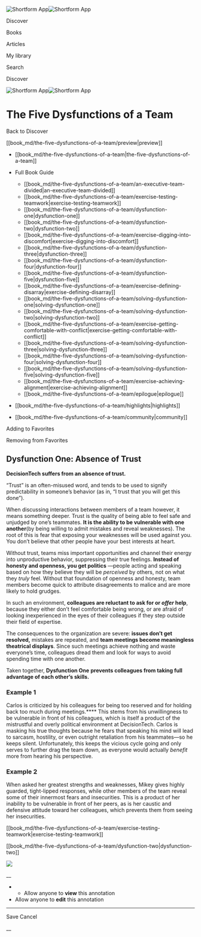 ![Shortform App](/img/logo.36a2399e.svg)![Shortform App](/img/logo-dark.70c1b072.svg)

Discover

Books

Articles

My library

Search

Discover

![Shortform App](/img/logo.36a2399e.svg)![Shortform App](/img/logo-dark.70c1b072.svg)

# The Five Dysfunctions of a Team

Back to Discover

[[book_md/the-five-dysfunctions-of-a-team/preview|preview]]

  * [[book_md/the-five-dysfunctions-of-a-team|the-five-dysfunctions-of-a-team]]
  * Full Book Guide

    * [[book_md/the-five-dysfunctions-of-a-team/an-executive-team-divided|an-executive-team-divided]]
    * [[book_md/the-five-dysfunctions-of-a-team/exercise-testing-teamwork|exercise-testing-teamwork]]
    * [[book_md/the-five-dysfunctions-of-a-team/dysfunction-one|dysfunction-one]]
    * [[book_md/the-five-dysfunctions-of-a-team/dysfunction-two|dysfunction-two]]
    * [[book_md/the-five-dysfunctions-of-a-team/exercise-digging-into-discomfort|exercise-digging-into-discomfort]]
    * [[book_md/the-five-dysfunctions-of-a-team/dysfunction-three|dysfunction-three]]
    * [[book_md/the-five-dysfunctions-of-a-team/dysfunction-four|dysfunction-four]]
    * [[book_md/the-five-dysfunctions-of-a-team/dysfunction-five|dysfunction-five]]
    * [[book_md/the-five-dysfunctions-of-a-team/exercise-defining-disarray|exercise-defining-disarray]]
    * [[book_md/the-five-dysfunctions-of-a-team/solving-dysfunction-one|solving-dysfunction-one]]
    * [[book_md/the-five-dysfunctions-of-a-team/solving-dysfunction-two|solving-dysfunction-two]]
    * [[book_md/the-five-dysfunctions-of-a-team/exercise-getting-comfortable-with-conflict|exercise-getting-comfortable-with-conflict]]
    * [[book_md/the-five-dysfunctions-of-a-team/solving-dysfunction-three|solving-dysfunction-three]]
    * [[book_md/the-five-dysfunctions-of-a-team/solving-dysfunction-four|solving-dysfunction-four]]
    * [[book_md/the-five-dysfunctions-of-a-team/solving-dysfunction-five|solving-dysfunction-five]]
    * [[book_md/the-five-dysfunctions-of-a-team/exercise-achieving-alignment|exercise-achieving-alignment]]
    * [[book_md/the-five-dysfunctions-of-a-team/epilogue|epilogue]]
  * [[book_md/the-five-dysfunctions-of-a-team/highlights|highlights]]
  * [[book_md/the-five-dysfunctions-of-a-team/community|community]]



Adding to Favorites 

Removing from Favorites 

## Dysfunction One: Absence of Trust

**DecisionTech suffers from an absence of trust.**

“Trust” is an often-misused word, and tends to be used to signify predictability in someone’s behavior (as in, “I trust that you will get this done”).

When discussing interactions between members of a team however, it means something deeper. Trust is the quality of being able to feel safe and unjudged by one’s teammates. **It is the ability to be vulnerable with one another**(by being willing to admit mistakes and reveal weaknesses). The root of this is fear that exposing your weaknesses will be used against you. You don’t believe that other people have your best interests at heart.

Without trust, teams miss important opportunities and channel their energy into unproductive behavior, suppressing their true feelings. **Instead of honesty and openness, you get politics** —people acting and speaking based on how they believe they will be _perceived_ by others, not on what they _truly_ feel. Without that foundation of openness and honesty, team members become quick to attribute disagreements to malice and are more likely to hold grudges.

In such an environment, **colleagues are reluctant to ask for or _offer_ help**, because they either don’t feel comfortable being wrong, or are afraid of looking inexperienced in the eyes of their colleagues if they step outside their field of expertise.

The consequences to the organization are severe: **issues don’t get resolved,** mistakes are repeated, and **team meetings become meaningless theatrical displays**. Since such meetings achieve nothing and waste everyone’s time, colleagues dread them and look for ways to avoid spending time with one another.

Taken together, **Dysfunction One** **prevents colleagues from taking full advantage of each other’s skills.**

### Example 1

Carlos is criticized by his colleagues for being too reserved and for holding back too much during meetings.**** This stems from his unwillingness to be vulnerable in front of his colleagues, which is itself a product of the mistrustful and overly political environment at DecisionTech. Carlos is masking his true thoughts because he fears that speaking his mind will lead to sarcasm, hostility, or even outright retaliation from his teammates—so he keeps silent. Unfortunately, this keeps the vicious cycle going and only serves to further drag the team down, as everyone would actually _benefit_ more from hearing his perspective.

### Example 2

When asked her greatest strengths and weaknesses, Mikey gives highly guarded, tight-lipped responses, while other members of the team reveal some of their innermost fears and insecurities. This is a product of her inability to be vulnerable in front of her peers, as is her caustic and defensive attitude toward her colleagues, which prevents them from seeing her insecurities.

[[book_md/the-five-dysfunctions-of-a-team/exercise-testing-teamwork|exercise-testing-teamwork]]

[[book_md/the-five-dysfunctions-of-a-team/dysfunction-two|dysfunction-two]]

![](https://bat.bing.com/action/0?ti=56018282&Ver=2&mid=8184dbef-21f9-4d0c-b2c7-0405d0c5ab79&sid=1711133063fa11eebdec89a8b8ae3bbc&vid=171147a063fa11eea7440fcfeb230d96&vids=0&msclkid=N&pi=0&lg=en-US&sw=800&sh=600&sc=24&nwd=1&tl=Shortform%20%7C%20Book&p=https%3A%2F%2Fwww.shortform.com%2Fapp%2Fbook%2Fthe-five-dysfunctions-of-a-team%2Fdysfunction-one&r=&lt=389&evt=pageLoad&sv=1&rn=853388)

__

  *   * Allow anyone to **view** this annotation
  * Allow anyone to **edit** this annotation



* * *

Save Cancel

__



